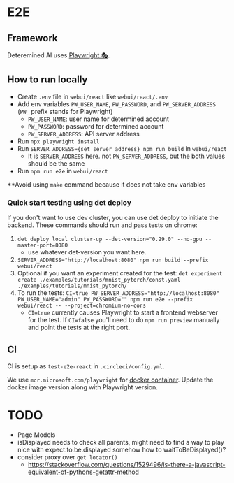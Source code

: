 # E2E

## Framework

Deteremined AI uses [Playwright 🎭](https://playwright.dev/).

## How to run locally

- Create `.env` file in `webui/react` like `webui/react/.env`
- Add env variables `PW_USER_NAME`, `PW_PASSWORD`, and `PW_SERVER_ADDRESS` (`PW_` prefix stands for Playwright)
  - `PW_USER_NAME`: user name for determined account
  - `PW_PASSWORD`: password for determined account
  - `PW_SERVER_ADDRESS`: API server address
- Run `npx playwright install`
- Run `SERVER_ADDRESS={set server address} npm run build` in `webui/react`
  - It is `SERVER_ADDRESS` here. not `PW_SERVER_ADDRESS`, but the both values should be the same
- Run `npm run e2e` in `webui/react`

\*\*Avoid using `make` command because it does not take env variables

### Quick start testing using det deploy

If you don't want to use dev cluster, you can use det deploy to initiate the backend. These commands should run and pass tests on chrome:

1. `det deploy local cluster-up --det-version="0.29.0" --no-gpu --master-port=8080`
   - use whatever det-version you want here.
2. `SERVER_ADDRESS="http://localhost:8080" npm run build --prefix webui/react`
3. Optional if you want an experiment created for the test: `det experiment create ./examples/tutorials/mnist_pytorch/const.yaml ./examples/tutorials/mnist_pytorch/`
4. To run the tests: `CI=true PW_SERVER_ADDRESS="http://localhost:8080"  PW_USER_NAME="admin" PW_PASSWORD="" npm run e2e --prefix webui/react -- --project=chromium-no-cors`
   - `CI=true` currently causes Playwright to start a frontend webserver for the test. If `CI=false` you'll need to do `npm run preview` manually and point the tests at the right port.

## CI

CI is setup as `test-e2e-react` in `.circleci/config.yml`.

We use `mcr.microsoft.com/playwright` for [docker container](https://playwright.dev/docs/docker).
Update the docker image version along with Playwright version.

# TODO
* Page Models
* isDisplayed needs to check all parents, might need to find a way to play nice with expect.to.be.displayed somehow
  how to waitToBeDisplayed()?
* consider proxy over `get locator()`
  * https://stackoverflow.com/questions/1529496/is-there-a-javascript-equivalent-of-pythons-getattr-method
